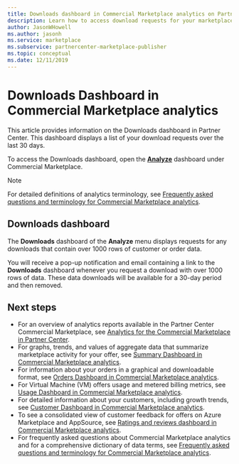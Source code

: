 ```yaml
---
title: Downloads dashboard in Commercial Marketplace analytics on Partner Center
description: Learn how to access download requests for your marketplace offers.
author: JasonWHowell
ms.author: jasonh
ms.service: marketplace 
ms.subservice: partnercenter-marketplace-publisher
ms.topic: conceptual
ms.date: 12/11/2019
---
```


# Downloads Dashboard in Commercial Marketplace analytics

This article provides information on the Downloads dashboard in Partner Center. This dashboard displays a list of your download requests over the last 30 days.

To access the Downloads dashboard, open the **[Analyze](https://partner.microsoft.com/dashboard/commercial-marketplace/analytics/summary)** dashboard under Commercial Marketplace.

>[!NOTE]
> For detailed definitions of analytics terminology, see [Frequently asked questions and terminology for Commercial Marketplace analytics](./faq-terminology.md).

## Downloads dashboard

The **Downloads** dashboard of the **Analyze** menu displays requests for any downloads that contain over 1000 rows of customer or order data.

You will receive a pop-up notification and email containing a link to the **Downloads** dashboard whenever you request a download with over 1000 rows of data. These data downloads will be available for a 30-day period and then removed.

## Next steps

- For an overview of analytics reports available in the Partner Center Commercial Marketplace, see [Analytics for the Commercial Marketplace in Partner Center](./analytics.md).
- For graphs, trends, and values of aggregate data that summarize marketplace activity for your offer, see [Summary Dashboard in Commercial Marketplace analytics](./summary-dashboard.md).
- For information about your orders in a graphical and downloadable format, see [Orders Dashboard in Commercial Marketplace analytics](./orders-dashboard.md).
- For Virtual Machine (VM) offers usage and metered billing metrics, see [Usage Dashboard in Commercial Marketplace analytics](./usage-dashboard.md).
- For detailed information about your customers, including growth trends, see [Customer Dashboard in Commercial Marketplace analytics](./customer-dashboard.md).
- To see a consolidated view of customer feedback for offers on Azure Marketplace and AppSource, see [Ratings and reviews dashboard in Commercial Marketplace analytics](./ratings-reviews.md).
- For frequently asked questions about Commercial Marketplace analytics and for a comprehensive dictionary of data terms, see [Frequently asked questions and terminology for Commercial Marketplace analytics](./faq-terminology.md).
